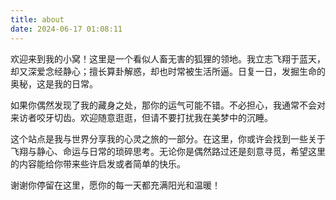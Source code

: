 ```yaml
---
title: about
date: 2024-06-17 01:08:11
---
```


欢迎来到我的小窝！这里是一个看似人畜无害的狐狸的领地。我立志飞翔于蓝天，却又深爱念经静心；擅长算卦解惑，却也时常被生活所逼。日复一日，发掘生命的奥秘，这是我的日常。

如果你偶然发现了我的藏身之处，那你的运气可能不错。不必担心，我通常不会对来访者咬牙切齿。欢迎随意逛逛，但请不要打扰我在美梦中的沉睡。

这个站点是我与世界分享我的心灵之旅的一部分。在这里，你或许会找到一些关于飞翔与静心、命运与日常的琐碎思考。无论你是偶然路过还是刻意寻觅，希望这里的内容能给你带来些许启发或者简单的快乐。

谢谢你停留在这里，愿你的每一天都充满阳光和温暖！